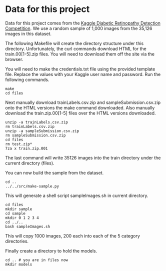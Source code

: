 # Data for this project

Data for this project comes from the [Kaggle Diabetic Retinopathy Detection Competition](https://www.kaggle.com/c/diabetic-retinopathy-detection). We use a random sample of 1,000 images from the 35,126 images in this dataset.

The following Makefile will create the directory structure under this directory. Unfortunately, the curl commands download HTML for the train.00[1-5].zip files. You will need to download them off the site via the browser.

You will need to make the credentials.txt file using the provided template file. Replace the values with your Kaggle user name and password. Run the following commands.

    make
    cd files

Next manually download trainLabels.csv.zip and sampleSubmission.csv.zip onto the HTML versions the make command downloaded. Also manually download the train.zip.00[1-5] files over the HTML versions downloaded.

    unzip -a trainLabels.csv.zip
    rm trainLabels.csv.zip
    unzip -a sampleSubmission.csv.zip
    rm sampleSubmission.csv.zip
    cd files
    rm test.zip*
    7za x train.zip.001

The last command will write 35126 images into the train directory under the current directory (files).

You can now build the sample from the dataset.

    cd ..
    ../../src/make-sample.py

This will generate a shell script sampleImages.sh in current directory.

    cd files
    mkdir sample
    cd sample
    mkdir 0 1 2 3 4
    cd ../..
    bash sampleImages.sh

This will copy 1000 images, 200 each into each of the 5 category directories.

Finally create a directory to hold the models.

    cd .. # you are in files now
    mkdir models

